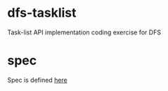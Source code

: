 # dfs-tasklist
Task-list API implementation coding exercise for DFS

# spec
Spec is defined [here](https://app.swaggerhub.com/apis/aweiker/ToDo/1.0.0)
